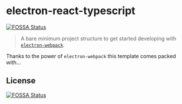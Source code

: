 # electron-react-typescript
[![FOSSA Status](https://app.fossa.com/api/projects/git%2Bgithub.com%2FAlishaHawkward%2Felectron-react-typescript.svg?type=shield)](https://app.fossa.com/projects/git%2Bgithub.com%2FAlishaHawkward%2Felectron-react-typescript?ref=badge_shield)

> A bare minimum project structure to get started developing with [`electron-webpack`](https://github.com/electron-userland/electron-webpack).

Thanks to the power of `electron-webpack` this template comes packed with...

## License
[![FOSSA Status](https://app.fossa.com/api/projects/git%2Bgithub.com%2FAlishaHawkward%2Felectron-react-typescript.svg?type=large)](https://app.fossa.com/projects/git%2Bgithub.com%2FAlishaHawkward%2Felectron-react-typescript?ref=badge_large)
